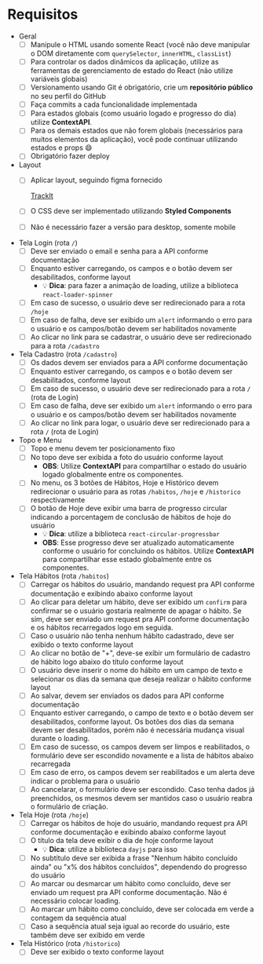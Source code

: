 # Requisitos

- Geral
    - [ ]  Manipule o HTML usando somente React (você não deve manipular o DOM diretamente com `querySelector`, `innerHTML`, `classList`)
    - [ ]  Para controlar os dados dinâmicos da aplicação, utilize as ferramentas de gerenciamento de estado do React (não utilize variáveis globais)
    - [ ]  Versionamento usando Git é obrigatório, crie um **repositório público** no seu perfil do GitHub
    - [ ]  Faça commits a cada funcionalidade implementada
    - [ ]  Para estados globais (como usuário logado e progresso do dia) utilize **ContextAPI**.
    - [ ]  Para os demais estados que não forem globais (necessários para muitos elementos da aplicação), você pode continuar utilizando estados e props 😄
    - [ ]  Obrigatório fazer deploy
- Layout
    - [ ]  Aplicar layout, seguindo figma fornecido
        
        [TrackIt](https://www.figma.com/file/3r8MSf9dIPuFlvZHuHTZXF/TrackIt?node-id=0%3A1)
        
    - [ ]  O CSS deve ser implementado utilizando **Styled Components**
    - [ ]  Não é necessário fazer a versão para desktop, somente mobile
- Tela Login (rota `/`)
    - [ ]  Deve ser enviado o email e senha para a API conforme documentação
    - [ ]  Enquanto estiver carregando, os campos e o botão devem ser desabilitados, conforme layout
        - 💡 **Dica**: para fazer a animação de loading, utilize a biblioteca `react-loader-spinner`
    - [ ]  Em caso de sucesso, o usuário deve ser redirecionado para a rota `/hoje`
    - [ ]  Em caso de falha, deve ser exibido um `alert` informando o erro para o usuário e os campos/botão devem ser habilitados novamente
    - [ ]  Ao clicar no link para se cadastrar, o usuário deve ser redirecionado para a rota `/cadastro`
- Tela Cadastro (rota `/cadastro`)
    - [ ]  Os dados devem ser enviados para a API conforme documentação
    - [ ]  Enquanto estiver carregando, os campos e o botão devem ser desabilitados, conforme layout
    - [ ]  Em caso de sucesso, o usuário deve ser redirecionado para a rota `/` (rota de Login)
    - [ ]  Em caso de falha, deve ser exibido um `alert` informando o erro para o usuário e os campos/botão devem ser habilitados novamente
    - [ ]  Ao clicar no link para logar, o usuário deve ser redirecionado para a rota `/` (rota de Login)
- Topo e Menu
    - [ ]  Topo e menu devem ter posicionamento fixo
    - [ ]  No topo deve ser exibida a foto do usuário conforme layout
        - **OBS**: Utilize **ContextAPI** para compartilhar o estado do usuário logado globalmente entre os componentes.
    - [ ]  No menu, os 3 botões de Hábitos, Hoje e Histórico devem redirecionar o usuário para as rotas `/habitos`, `/hoje` e `/historico` respectivamente
    - [ ]  O botão de Hoje deve exibir uma barra de progresso circular indicando a porcentagem de conclusão de hábitos de hoje do usuário
        - 💡 **Dica**: utilize a biblioteca `react-circular-progressbar`
        - **OBS**: Esse progresso deve ser atualizado automaticamente conforme o usuário for concluindo os hábitos. Utilize **ContextAPI** para compartilhar esse estado globalmente entre os componentes.
- Tela Hábitos (rota `/habitos`)
    - [ ]  Carregar os hábitos do usuário, mandando request pra API conforme documentação e exibindo abaixo conforme layout
    - [ ]  Ao clicar para deletar um hábito, deve ser exibido um `confirm` para confirmar se o usuário gostaria realmente de apagar o hábito. Se sim, deve ser enviado um request pra API conforme documentação e os hábitos recarregados logo em seguida.
    - [ ]  Caso o usuário não tenha nenhum hábito cadastrado, deve ser exibido o texto conforme layout
    - [ ]  Ao clicar no botão de "+", deve-se exibir um formulário de cadastro de hábito logo abaixo do título conforme layout
    - [ ]  O usuário deve inserir o nome do hábito em um campo de texto e selecionar os dias da semana que deseja realizar o hábito conforme layout
    - [ ]  Ao salvar, devem ser enviados os dados para API conforme documentação
    - [ ]  Enquanto estiver carregando, o campo de texto e o botão devem ser desabilitados, conforme layout. Os botões dos dias da semana devem ser desabilitados, porém não é necessária mudança visual durante o loading.
    - [ ]  Em caso de sucesso, os campos devem ser limpos e reabilitados, o formulário deve ser escondido novamente e a lista de hábitos abaixo recarregada
    - [ ]  Em caso de erro, os campos devem ser reabilitados e um alerta deve indicar o problema para o usuário
    - [ ]  Ao cancelarar, o formulário deve ser escondido. Caso tenha dados já preenchidos, os mesmos devem ser mantidos caso o usuário reabra o formulário de criação.
- Tela Hoje (rota `/hoje`)
    - [ ]  Carregar os hábitos de hoje do usuário, mandando request pra API conforme documentação e exibindo abaixo conforme layout
    - [ ]  O título da tela deve exibir o dia de hoje conforme layout
        - 💡 **Dica**: utilize a biblioteca `dayjs` para isso
    - [ ]  No subtítulo deve ser exibida a frase "Nenhum hábito concluído ainda" ou "x% dos hábitos concluídos", dependendo do progresso do usuário
    - [ ]  Ao marcar ou desmarcar um hábito como concluído, deve ser enviado um request pra API conforme documentação. Não é necessário colocar loading.
    - [ ]  Ao marcar um hábito como concluído, deve ser colocada em verde a contagem da sequência atual
    - [ ]  Caso a sequência atual seja igual ao recorde do usuário, este também deve ser exibido em verde
- Tela Histórico (rota `/historico`)
    - [ ]  Deve ser exibido o texto conforme layout